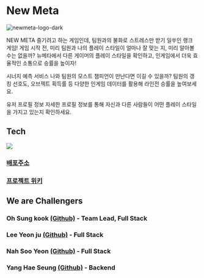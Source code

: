 # New Meta 

![newmeta-logo-dark](https://user-images.githubusercontent.com/37165686/116084668-fba56780-a6d8-11eb-8a33-c11104c531ee.png)

NEW META
즐기려고 하는 게임인데, 팀원과의 불화로 스트레스만 받기 일쑤인 랭크 게임! 게임 시작 전, 미리 팀원과 나의 플레이 스타일이 얼마나 잘 맞는 지, 미리 알아볼 수는 없을까? 뉴메타에서 다른 게이머의 플레이 스타일을 확인하고, 인게임에서 더욱 효율적인 소통으로 승률을 높이자!

시너지 예측 서비스
나와 팀원의 모스트 챔피언이 만난다면 이길 수 있을까? 팀원의 갱킹 선호도, 오브젝트 획득률 등 다양한 인게임 데이터를 활용해 라인전 승률을 높여보세요.

유저 프로필 정보
자세한 프로필 정보를 통해 자신과 다른 사람들이 어떤 플레이 스타일을 가지고 있는지 확인하세요.

## Tech

![](https://s3.us-west-2.amazonaws.com/secure.notion-static.com/6bbb7c8d-690f-45c3-bfd2-138dfc967983/_2021-04-26__9.44.09.png?X-Amz-Algorithm=AWS4-HMAC-SHA256&X-Amz-Credential=AKIAT73L2G45O3KS52Y5%2F20210426%2Fus-west-2%2Fs3%2Faws4_request&X-Amz-Date=20210426T124754Z&X-Amz-Expires=86400&X-Amz-Signature=019670dcc038a4ced54ff81cca16d6524daddf78143bde378d4191eab3e19120&X-Amz-SignedHeaders=host&response-content-disposition=filename%20%3D%22_2021-04-26__9.44.09.png%22)

### [배포주소](https://new-meta.ga/)
### [프로젝트 위키](https://github.com/codestates/new-meta-client/wiki)


## We are Challengers 

### Oh Sung kook [(Github)](https://github.com/osunguk) - Team Lead, Full Stack 

### Lee Yeon ju [(Github)](https://github.com/jess-yon) - Full Stack

### Nah Soo Yeon [(Github)](https://github.com/nahsooyeon) -  Full Stack

### Yang Hae Seung [(Github)](https://github.com/chachagogogo) - Backend
